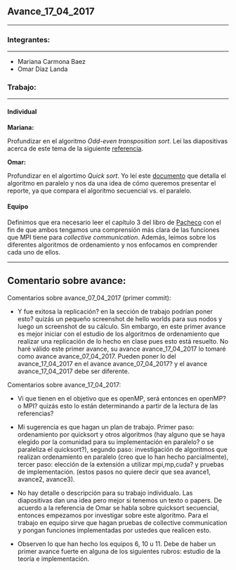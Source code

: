 ## Avance_17_04_2017

---

### Integrantes:

---

- Mariana Carmona Baez
- Omar Díaz Landa

### Trabajo:

---

#### Individual

**Mariana:**

Profundizar en el algoritmo _Odd-even transposition sort_.
Leí las diapositivas acerca de este tema de la siguiente
[referencia](http://www.hpcc.unn.ru/mskurs/ENG/PPT/pp10.pdf).

**Omar:**

Profundizar en el algortimo _Quick sort_. Yo leí este
[documento](https://www.codeproject.com/KB/threads/Parallel_Quicksort/Parallel_Quick_sort_without_merge.pdf)
que detalla el algoritmo en paralelo y nos da una idea de cómo queremos presentar
el reporte, ya que compara el algoritmo secuencial vs. el paralelo.

#### Equipo
Definimos que era necesario leer el capítulo 3 del libro de
[Pacheco](https://www.dc.uba.ar/materias/escuela-complutense/2012/pacheco2011)
con el fin de que ambos tengamos una comprensión más clara de las funciones
que MPI tiene para _collective communication_. Además, leímos sobre los
diferentes algoritmos de ordenamiento y nos enfocamos en comprender
cada uno de ellos.

---

## Comentario sobre avance:

Comentarios sobre avance_07_04_2017 (primer commit):

* Y fue exitosa la replicación? en la sección de trabajo podrían poner esto? quizás un pequeño screenshot de hello worlds para sus nodos y luego un screenshot de su cálculo. Sin embargo, en este primer avance es mejor iniciar con el estudio de los algoritmos de ordenamiento que realizar una replicación de lo hecho en clase pues esto está resuelto. No haré válido este primer avance, su avance avance_17_04_2017 lo tomaré como avance avance_07_04_2017. Pueden poner lo del avance_17_04_2017 en el avance avance_07_04_2017? y el avance avance_17_04_2017 debe ser diferente.

Comentarios sobre avance_17_04_2017:

* Vi que tienen en el objetivo que es openMP, será entonces en openMP? o MPI? quizás esto lo están determinando a partir de la lectura de las referencias?

* Mi sugerencia es que hagan un plan de trabajo. Primer paso: ordenamiento por quicksort y otros algoritmos (hay alguno que se haya elegido por la comunidad para su implementación en paralelo? o se paraleliza el quicksort?), segundo paso: investigación de algoritmos que realizan ordenamiento en paralelo (creo que lo han hecho parcialmente), tercer paso: elección de la extensión a utilizar mpi,mp,cuda? y pruebas de implementación. (estos pasos no quiere decir que sea avance1, avance2, avance3).

* No hay detalle o descripción para su trabajo individualo. Las diapositivas dan una idea pero mejor si tenemos un texto o papers. De acuerdo a la referencia de Omar se habla sobre quicksort secuencial, entonces empezamos por investigar sobre este algoritmo. Para el trabajo en equipo sirve que hagan pruebas de collective communication y pongan funciones implementadas por ustedes que realicen esto.

* Observen lo que han hecho los equipos 6, 10 u 11. Debe de haber un primer avance fuerte en alguna de los siguientes rubros: estudio de la teoría e implementación.

